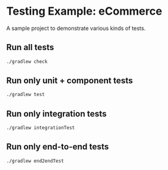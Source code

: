 # Testing Example: eCommerce

A sample project to demonstrate various kinds of tests.

## Run all tests 

```sh
./gradlew check
```

## Run only unit + component tests

```sh
./gradlew test
``` 

## Run only integration tests

```sh
./gradlew integrationTest
```

## Run only end-to-end tests

```sh
./gradlew end2endTest
```